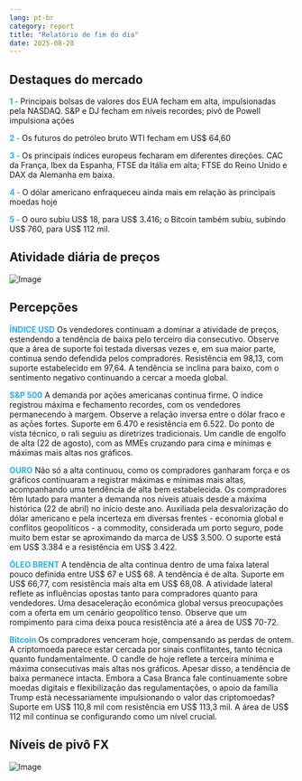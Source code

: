 ```yaml
---
lang: pt-br
category: report
title: "Relatório de fim do dia"
date: 2025-08-28
---
```



<h2>Destaques do mercado</h2>
<strong style="color: #2caef7;">1 - </strong> Principais bolsas de valores dos EUA fecham em alta, impulsionadas pela NASDAQ. S&P e DJ fecham em níveis recordes; pivô de Powell impulsiona ações

<strong style="color: #2caef7;">2 - </strong> Os futuros do petróleo bruto WTI fecham em US$ 64,60

<strong style="color: #2caef7;">3 - </strong> Os principais índices europeus fecharam em diferentes direções. CAC da França, Ibex da Espanha, FTSE da Itália em alta; FTSE do Reino Unido e DAX da Alemanha em baixa.

<strong style="color: #2caef7;">4 - </strong> O dólar americano enfraqueceu ainda mais em relação às principais moedas hoje

<strong style="color: #2caef7;">5 - </strong> O ouro subiu US$ 18, para US$ 3.416; o Bitcoin também subiu, subindo US$ 760, para US$ 112 mil.




<h2>Atividade diária de preços</h2>
<img src="https://markleighedu.github.io/img/Aug-2025/28-Aug-2025/price.jpg" alt="Image"/>

<h2>Percepções</h2>
<strong style="color: #2caef7;">ÍNDICE USD</strong> Os vendedores continuam a dominar a atividade de preços, estendendo a tendência de baixa pelo terceiro dia consecutivo. Observe que a área de suporte foi testada diversas vezes e, em sua maior parte, continua sendo defendida pelos compradores. Resistência em 98,13, com suporte estabelecido em 97,64. A tendência se inclina para baixo, com o sentimento negativo continuando a cercar a moeda global.

<strong style="color: #2caef7;">S&P 500</strong> A demanda por ações americanas continua firme. O índice registrou máxima e fechamento recordes, com os vendedores permanecendo à margem. Observe a relação inversa entre o dólar fraco e as ações fortes. Suporte em 6.470 e resistência em 6.522. Do ponto de vista técnico, o rali seguiu as diretrizes tradicionais. Um candle de engolfo de alta (22 de agosto), com as MMEs cruzando para cima e mínimas e máximas mais altas nos gráficos.

<strong style="color: #2caef7;">OURO</strong> Não só a alta continuou, como os compradores ganharam força e os gráficos continuaram a registrar máximas e mínimas mais altas, acompanhando uma tendência de alta bem estabelecida. Os compradores têm lutado para manter a demanda nos níveis atuais desde a máxima histórica (22 de abril) no início deste ano. Auxiliada pela desvalorização do dólar americano e pela incerteza em diversas frentes - economia global e conflitos geopolíticos - a commodity, considerada um porto seguro, pode muito bem estar se aproximando da marca de US$ 3.500. O suporte está em US$ 3.384 e a resistência em US$ 3.422.

<strong style="color: #2caef7;">ÓLEO BRENT</strong> A tendência de alta continua dentro de uma faixa lateral pouco definida entre US$ 67 e US$ 68. A tendência é de alta. Suporte em US$ 66,77, com resistência mais alta em US$ 68,08. A atividade lateral reflete as influências opostas tanto para compradores quanto para vendedores. Uma desaceleração econômica global versus preocupações com a oferta em um cenário geopolítico tenso. Observe que um rompimento para cima deixa pouca resistência até a área de US$ 70-72.

<strong style="color: #2caef7;">Bitcoin</strong> Os compradores venceram hoje, compensando as perdas de ontem. A criptomoeda parece estar cercada por sinais conflitantes, tanto técnica quanto fundamentalmente. O candle de hoje reflete a terceira mínima e máxima consecutivas mais altas nos gráficos. Apesar disso, a tendência de baixa permanece intacta. Embora a Casa Branca fale continuamente sobre moedas digitais e flexibilização das regulamentações, o apoio da família Trump está necessariamente impulsionando o valor das criptomoedas? Suporte em US$ 110,8 mil com resistência em US$ 113,3 mil. A área de US$ 112 mil continua se configurando como um nível crucial.



<h2>Níveis de pivô FX</h2>
<img src="https://markleighedu.github.io/img/Aug-2025/28-Aug-2025/pivot.jpg" alt="Image"/>